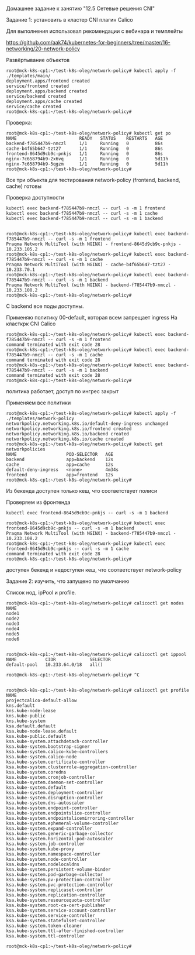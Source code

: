 Домашнее задание к занятию "12.5 Сетевые решения CNI"

Задание 1: установить в кластер CNI плагин Calico

Для выполнения использовал рекомендации с вебинара и темплейты 

https://github.com/aak74/kubernetes-for-beginners/tree/master/16-networking/20-network-policy

Развёртывание объектов

    root@mck-k8s-cp1:~/test-k8s-oleg/network-policy# kubectl apply -f ./templates/main/
    deployment.apps/frontend created
    service/frontend created
    deployment.apps/backend created
    service/backend created
    deployment.apps/cache created
    service/cache created
    root@mck-k8s-cp1:~/test-k8s-oleg/network-policy#

Проверка:

    root@mck-k8s-cp1:~/test-k8s-oleg/network-policy# kubectl get po
    NAME                        READY   STATUS    RESTARTS   AGE
    backend-f785447b9-nmczl     1/1     Running   0          86s
    cache-b4f65b647-tzt27       1/1     Running   0          86s
    frontend-8645d9cb9c-pnkjs   1/1     Running   0          86s
    nginx-7c658794b9-2x6vq      1/1     Running   0          5d11h
    nginx-7c658794b9-5qgzm      1/1     Running   0          5d11h
    root@mck-k8s-cp1:~/test-k8s-oleg/network-policy#


Все три объекта для тестирования network-policy (frontend, backend, cache) готовы

Проверка доступности

    kubectl exec backend-f785447b9-nmczl -- curl -s -m 1 frontend
    kubectl exec backend-f785447b9-nmczl -- curl -s -m 1 cache
    kubectl exec backend-f785447b9-nmczl -- curl -s -m 1 backend


    root@mck-k8s-cp1:~/test-k8s-oleg/network-policy# kubectl exec backend-f785447b9-nmczl -- curl -s -m 1 frontend
    Praqma Network MultiTool (with NGINX) - frontend-8645d9cb9c-pnkjs - 10.233.105.2
    root@mck-k8s-cp1:~/test-k8s-oleg/network-policy# kubectl exec backend-f785447b9-nmczl -- curl -s -m 1 cache
    Praqma Network MultiTool (with NGINX) - cache-b4f65b647-tzt27 - 10.233.70.1
    root@mck-k8s-cp1:~/test-k8s-oleg/network-policy# kubectl exec backend-f785447b9-nmczl -- curl -s -m 1 backend
    Praqma Network MultiTool (with NGINX) - backend-f785447b9-nmczl - 10.233.108.2
    root@mck-k8s-cp1:~/test-k8s-oleg/network-policy#


С backend все поды доступны.

Применяю политику 00-default, которая всем запрещает ingress
На класткрк CNI Calico

    root@mck-k8s-cp1:~/test-k8s-oleg/network-policy# kubectl exec backend-f785447b9-nmczl -- curl -s -m 1 frontend
    command terminated with exit code 28
    root@mck-k8s-cp1:~/test-k8s-oleg/network-policy# kubectl exec backend-f785447b9-nmczl -- curl -s -m 1 cache
    command terminated with exit code 28
    root@mck-k8s-cp1:~/test-k8s-oleg/network-policy# kubectl exec backend-f785447b9-nmczl -- curl -s -m 1 backend
    command terminated with exit code 28
    root@mck-k8s-cp1:~/test-k8s-oleg/network-policy# 


политика работает, доступ по ингрес закрыт


Применяем все политики

    root@mck-k8s-cp1:~/test-k8s-oleg/network-policy# kubectl apply -f ./templates/network-policy
    networkpolicy.networking.k8s.io/default-deny-ingress unchanged
    networkpolicy.networking.k8s.io/frontend created
    networkpolicy.networking.k8s.io/backend created
    networkpolicy.networking.k8s.io/cache created
    root@mck-k8s-cp1:~/test-k8s-oleg/network-policy# kubectl get networkpolicies
    NAME                   POD-SELECTOR   AGE
    backend                app=backend    12s
    cache                  app=cache      12s
    default-deny-ingress   <none>         4m34s
    frontend               app=frontend   12s
    root@mck-k8s-cp1:~/test-k8s-oleg/network-policy#


Из бекенда доступен только кеш, что соответствует полиси

Проверяем из фронтенда

    kubectl exec frontend-8645d9cb9c-pnkjs -- curl -s -m 1 backend

    root@mck-k8s-cp1:~/test-k8s-oleg/network-policy# kubectl exec frontend-8645d9cb9c-pnkjs -- curl -s -m 1 backend
    Praqma Network MultiTool (with NGINX) - backend-f785447b9-nmczl - 10.233.108.2
    root@mck-k8s-cp1:~/test-k8s-oleg/network-policy# kubectl exec frontend-8645d9cb9c-pnkjs -- curl -s -m 1 cache
    command terminated with exit code 28
    root@mck-k8s-cp1:~/test-k8s-oleg/network-policy#


доступен бекенд и недоступен кеш, что соответствует network-policy

Задание 2: изучить, что запущено по умолчанию

Список нод, ipPool и profile.

    root@mck-k8s-cp1:~/test-k8s-oleg/network-policy# calicoctl get nodes
    NAME
    node1
    node2
    node3
    node4
    node5
    node6


    root@mck-k8s-cp1:~/test-k8s-oleg/network-policy# calicoctl get ippool
    NAME           CIDR             SELECTOR
    default-pool   10.233.64.0/18   all()

    root@mck-k8s-cp1:~/test-k8s-oleg/network-policy# ^C


    root@mck-k8s-cp1:~/test-k8s-oleg/network-policy# calicoctl get profile
    NAME
    projectcalico-default-allow
    kns.default
    kns.kube-node-lease
    kns.kube-public
    kns.kube-system
    ksa.default.default
    ksa.kube-node-lease.default
    ksa.kube-public.default
    ksa.kube-system.attachdetach-controller
    ksa.kube-system.bootstrap-signer
    ksa.kube-system.calico-kube-controllers
    ksa.kube-system.calico-node
    ksa.kube-system.certificate-controller
    ksa.kube-system.clusterrole-aggregation-controller
    ksa.kube-system.coredns
    ksa.kube-system.cronjob-controller
    ksa.kube-system.daemon-set-controller
    ksa.kube-system.default
    ksa.kube-system.deployment-controller
    ksa.kube-system.disruption-controller
    ksa.kube-system.dns-autoscaler
    ksa.kube-system.endpoint-controller
    ksa.kube-system.endpointslice-controller
    ksa.kube-system.endpointslicemirroring-controller
    ksa.kube-system.ephemeral-volume-controller
    ksa.kube-system.expand-controller
    ksa.kube-system.generic-garbage-collector
    ksa.kube-system.horizontal-pod-autoscaler
    ksa.kube-system.job-controller
    ksa.kube-system.kube-proxy
    ksa.kube-system.namespace-controller
    ksa.kube-system.node-controller
    ksa.kube-system.nodelocaldns
    ksa.kube-system.persistent-volume-binder
    ksa.kube-system.pod-garbage-collector
    ksa.kube-system.pv-protection-controller
    ksa.kube-system.pvc-protection-controller
    ksa.kube-system.replicaset-controller
    ksa.kube-system.replication-controller
    ksa.kube-system.resourcequota-controller
    ksa.kube-system.root-ca-cert-publisher
    ksa.kube-system.service-account-controller
    ksa.kube-system.service-controller
    ksa.kube-system.statefulset-controller
    ksa.kube-system.token-cleaner
    ksa.kube-system.ttl-after-finished-controller
    ksa.kube-system.ttl-controller

    root@mck-k8s-cp1:~/test-k8s-oleg/network-policy#





